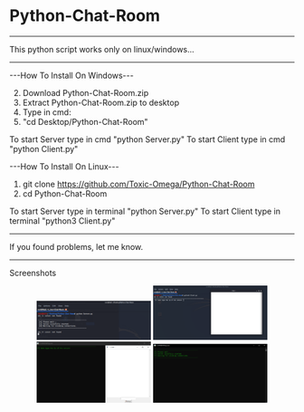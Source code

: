 # Python-Chat-Room
__________________________________________________________
This python script works only on linux/windows...
__________________________________________________________
---How To Install On Windows---

2. Download Python-Chat-Room.zip
3. Extract Python-Chat-Room.zip to desktop
4. Type in cmd:
5. "cd Desktop/Python-Chat-Room"

To start Server type in cmd "python Server.py"
To start Client type in cmd "python Client.py"

---How To Install On Linux---

1. git clone https://github.com/Toxic-Omega/Python-Chat-Room
2. cd Python-Chat-Room

To start Server type in terminal "python Server.py"
To start Client type in terminal "python3 Client.py"
__________________________________________________________
If you found problems, let me know.
__________________________________________________________
Screenshots
<br>
<p align="center">
<img width="40%" src="https://github.com/Toxic-Omega/Python-Chat-Room/blob/master/Screenshot/Linux%202.png"/>
<img width="40%" src="https://github.com/Toxic-Omega/Python-Chat-Room/blob/master/Screenshot/Linux.png"/>
<img width="40%" src="https://github.com/Toxic-Omega/Python-Chat-Room/blob/master/Screenshot/Windows%202.png"/>
<img width="40%" src="https://github.com/Toxic-Omega/Python-Chat-Room/blob/master/Screenshot/Windows.png"/>
</p>
<br>
